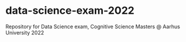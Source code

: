 # data-science-exam-2022
Repository for Data Science exam, Cognitive Science Masters @ Aarhus University 2022
